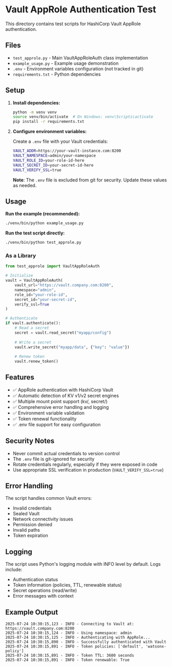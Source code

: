 # Vault AppRole Authentication Test

This directory contains test scripts for HashiCorp Vault AppRole authentication.

## Files

- `test_approle.py` - Main VaultAppRoleAuth class implementation
- `example_usage.py` - Example usage demonstration
- `.env` - Environment variables configuration (not tracked in git)
- `requirements.txt` - Python dependencies

## Setup

1. **Install dependencies:**
   ```bash
   python -m venv venv
   source venv/bin/activate  # On Windows: venv\Scripts\activate
   pip install -r requirements.txt
   ```

2. **Configure environment variables:**
   
   Create a `.env` file with your Vault credentials:
   ```bash
   VAULT_ADDR=https://your-vault-instance.com:8200
   VAULT_NAMESPACE=admin/your-namespace
   VAULT_ROLE_ID=your-role-id-here
   VAULT_SECRET_ID=your-secret-id-here
   VAULT_VERIFY_SSL=true
   ```

   **Note**: The `.env` file is excluded from git for security. Update these values as needed.

## Usage

**Run the example (recommended):**
```bash
./venv/bin/python example_usage.py
```

**Run the test script directly:**
```bash
./venv/bin/python test_approle.py
```

### As a Library

```python
from test_approle import VaultAppRoleAuth

# Initialize
vault = VaultAppRoleAuth(
    vault_url="https://vault.company.com:8200",
    namespace="admin",
    role_id="your-role-id",
    secret_id="your-secret-id",
    verify_ssl=True
)

# Authenticate
if vault.authenticate():
    # Read a secret
    secret = vault.read_secret("myapp/config")
    
    # Write a secret
    vault.write_secret("myapp/data", {"key": "value"})
    
    # Renew token
    vault.renew_token()
```

## Features

- ✅ AppRole authentication with HashiCorp Vault
- ✅ Automatic detection of KV v1/v2 secret engines
- ✅ Multiple mount point support (kv/, secret/)
- ✅ Comprehensive error handling and logging
- ✅ Environment variable validation
- ✅ Token renewal functionality
- ✅ .env file support for easy configuration

## Security Notes

- Never commit actual credentials to version control
- The `.env` file is git-ignored for security
- Rotate credentials regularly, especially if they were exposed in code
- Use appropriate SSL verification in production (`VAULT_VERIFY_SSL=true`)

## Error Handling

The script handles common Vault errors:

- Invalid credentials
- Sealed Vault
- Network connectivity issues
- Permission denied
- Invalid paths
- Token expiration

## Logging

The script uses Python's logging module with INFO level by default. Logs include:

- Authentication status
- Token information (policies, TTL, renewable status)
- Secret operations (read/write)
- Error messages with context

## Example Output

```
2025-07-24 10:30:15,123 - INFO - Connecting to Vault at: https://vault.company.com:8200
2025-07-24 10:30:15,124 - INFO - Using namespace: admin
2025-07-24 10:30:15,125 - INFO - Authenticating with AppRole...
2025-07-24 10:30:15,890 - INFO - Successfully authenticated with Vault
2025-07-24 10:30:15,891 - INFO - Token policies: ['default', 'watsonx-policy']
2025-07-24 10:30:15,891 - INFO - Token TTL: 3600 seconds
2025-07-24 10:30:15,891 - INFO - Token renewable: True
```
